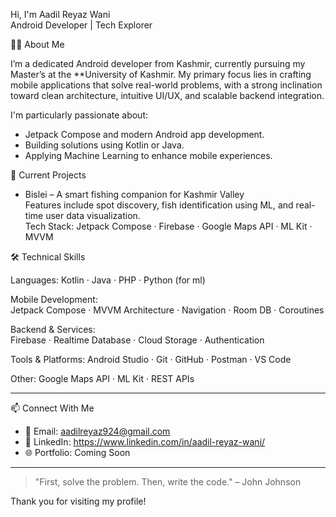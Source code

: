 Hi, I'm Aadil Reyaz Wani<br>
Android Developer | Tech Explorer

🧑‍💻 About Me

I’m a dedicated Android developer from Kashmir, currently pursuing my Master’s at the **University of Kashmir. My primary focus lies in crafting mobile applications that solve real-world problems, with a strong inclination toward clean architecture, intuitive UI/UX, and scalable backend integration.

I'm particularly passionate about:

- Jetpack Compose and modern Android app development.
- Building solutions using Kotlin or Java.
- Applying Machine Learning to enhance mobile experiences.

 🚀 Current Projects

- Bislei – A smart fishing companion for Kashmir Valley  
  Features include spot discovery, fish identification using ML, and real-time user data visualization.  
  Tech Stack: Jetpack Compose · Firebase · Google Maps API · ML Kit · MVVM

🛠️ Technical Skills

Languages: 
Kotlin · Java · PHP · Python (for ml)  

Mobile Development:  
Jetpack Compose · MVVM Architecture · Navigation · Room DB · Coroutines

Backend & Services:  
Firebase · Realtime Database · Cloud Storage · Authentication

Tools & Platforms:
Android Studio · Git · GitHub · Postman · VS Code

Other:
Google Maps API · ML Kit · REST APIs

---

📫 Connect With Me

- 📧 Email: aadilreyaz924@gmail.com  
- 💼 LinkedIn: https://www.linkedin.com/in/aadil-reyaz-wani/
- 🌐 Portfolio: Coming Soon

---

> "First, solve the problem. Then, write the code." – John Johnson

Thank you for visiting my profile!
